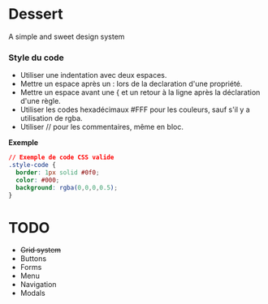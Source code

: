 Dessert
=======

A simple and sweet design system

### Style du code
* Utiliser une indentation avec deux espaces.
* Mettre un espace après un : lors de la declaration d'une propriété.
* Mettre un espace avant une { et un retour à la ligne après la déclaration d'une règle.
* Utiliser les codes hexadécimaux #FFF pour les couleurs, sauf s'il y a utilisation de rgba.
* Utiliser // pour les commentaires, même en bloc.

**Exemple**
```CSS
// Exemple de code CSS valide
.style-code {
  border: 1px solid #0f0;
  color: #000;
  background: rgba(0,0,0,0.5);
}
```

# TODO
* ~~Grid system~~
* Buttons
* Forms
* Menu
* Navigation
* Modals
